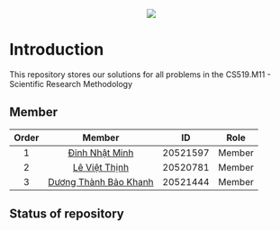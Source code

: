 <p align="center">
  <img src="https://user-images.githubusercontent.com/56221762/111880949-da1dd580-89e0-11eb-876c-a68752260d3b.png">
</p>

# Introduction

This repository stores our solutions for all problems in the CS519.M11 - Scientific Research Methodology 

## Member

|Order|    Member         |  ID        | Role 
|:---:| :-----------:     | :--:       | :--: 
|1    |    [Đinh Nhật Minh](https://github.com/Banhkun/)      |  20521597  | Member
|2    |    [Lê Việt Thịnh](https://github.com/levietthinh/)    |  20520781  | Member
|3    |    [Dương Thành Bảo Khanh](https://github.com/KDuongThB)    |  20521444  | Member

## Status of repository

